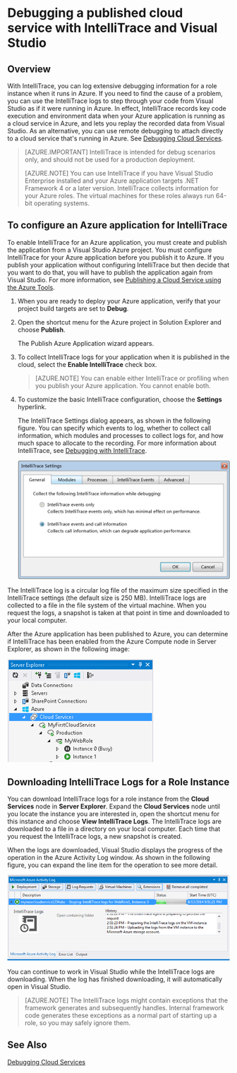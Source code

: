<properties
    pageTitle="Debugging a published cloud service with IntelliTrace and Visual Studio | Azure"
    description="Debugging a published cloud service with IntelliTrace and Visual Studio"
    services="visual-studio-online"
    documentationcenter="n/a"
    author="TomArcher"
    manager="douge"
    editor="" />
<tags
    ms.assetid="5e6662fc-b917-43ea-bf2b-4f2fc3d213dc"
    ms.service="visual-studio-online"
    ms.devlang="multiple"
    ms.topic="article"
    ms.tgt_pltfrm="multiple"
    ms.workload="na"
    ms.date="11/11/2016"
    wacn.date=""
    ms.author="tarcher" />

# Debugging a published cloud service with IntelliTrace and Visual Studio
## Overview
With IntelliTrace, you can log extensive debugging information for a role instance when it runs in Azure. If you need to find the cause of a problem, you can use the IntelliTrace logs to step through your code from Visual Studio as if it were running in Azure. In effect, IntelliTrace records key code execution and environment data when your Azure application is running as a cloud service in Azure, and lets you replay the recorded data from Visual Studio. As an alternative, you can use remote debugging to attach directly to a cloud service that's running in Azure. See [Debugging Cloud Services](http://go.microsoft.com/fwlink/p/?LinkId=623041).

> [AZURE.IMPORTANT]
> IntelliTrace is intended for debug scenarios only, and should not be used for a production deployment.
> 
> [AZURE.NOTE]
> You can use IntelliTrace if you have Visual Studio Enterprise installed and your Azure application targets .NET Framework 4 or a later version. IntelliTrace collects information for your Azure roles. The virtual machines for these roles always run 64-bit operating systems.
> 
> 

## To configure an Azure application for IntelliTrace
To enable IntelliTrace for an Azure application, you must create and publish the application from a Visual Studio Azure project. You must configure IntelliTrace for your Azure application before you publish it to Azure. If you publish your application without configuring IntelliTrace but then decide that you want to do that, you will have to publish the application again from Visual Studio. For more information, see [Publishing a Cloud Service using the Azure Tools](http://go.microsoft.com/fwlink/p/?LinkId=623012).

1. When you are ready to deploy your Azure application, verify that your project build targets are set to **Debug**.
2. Open the shortcut menu for the Azure project in Solution Explorer and choose **Publish**.
   
    The Publish Azure Application wizard appears.
3. To collect IntelliTrace logs for your application when it is published in the cloud, select the **Enable IntelliTrace** check box.
   
   > [AZURE.NOTE]
   > You can enable either IntelliTrace or profiling when you publish your Azure application. You cannot enable both.
   > 
   > 
4. To customize the basic IntelliTrace configuration, choose the **Settings** hyperlink.
   
    The IntelliTrace Settings dialog appears, as shown in the following figure. You can specify which events to log, whether to collect call information, which modules and processes to collect logs for, and how much space to allocate to the recording. For more information about IntelliTrace, see [Debugging with IntelliTrace](http://go.microsoft.com/fwlink/?LinkId=214468).
   
    ![VST_IntelliTraceSettings](./media/vs-azure-tools-intellitrace-debug-published-cloud-services/IC519063.png)

The IntelliTrace log is a circular log file of the maximum size specified in the IntelliTrace settings (the default size is 250 MB). IntelliTrace logs are collected to a file in the file system of the virtual machine. When you request the logs, a snapshot is taken at that point in time and downloaded to your local computer.

After the Azure application has been published to Azure, you can determine if IntelliTrace has been enabled from the Azure Compute node in Server Explorer, as shown in the following image:

![VST_DeployComputeNode](./media/vs-azure-tools-intellitrace-debug-published-cloud-services/IC744134.png)

## Downloading IntelliTrace Logs for a Role Instance
You can download IntelliTrace logs for a role instance from the **Cloud Services** node in **Server Explorer**. Expand the **Cloud Services** node until you locate the instance you are interested in, open the shortcut menu for this instance and choose **View IntelliTrace Logs**. The IntelliTrace logs are downloaded to a file in a directory on your local computer. Each time that you request the IntelliTrace logs, a new snapshot is created.

When the logs are downloaded, Visual Studio displays the progress of the operation in the Azure Activity Log window. As shown in the following figure, you can expand the line item for the operation to see more detail.

![VST_IntelliTraceDownloadProgress](./media/vs-azure-tools-intellitrace-debug-published-cloud-services/IC745551.png)

You can continue to work in Visual Studio while the IntelliTrace logs are downloading. When the log has finished downloading, it will automatically open in Visual Studio.

> [AZURE.NOTE]
> The IntelliTrace logs might contain exceptions that the framework generates and subsequently handles. Internal framework code generates these exceptions as a normal part of starting up a role, so you may safely ignore them.
> 
> 

## See Also
[Debugging Cloud Services](https://msdn.microsoft.com/zh-cn/library/ee405479.aspx)

